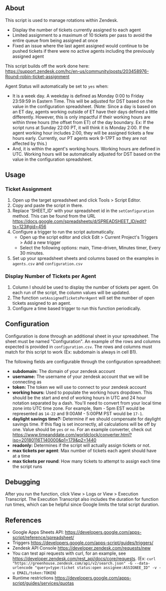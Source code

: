 ## About
This script is used to manage rotations within Zendesk.

- Display the number of tickets currently assigned to each agent
- Limited assignment to a maximum of 10 tickets per pass to avoid the entire queue from being assigned at once
- Fixed an issue where the last agent assigned would continue to be pushed tickets if there were no active agents including the previously assigned agent

This script builds off the work done here: https://support.zendesk.com/hc/en-us/community/posts/203458976-Round-robin-ticket-assignment

Agent Status will automatically be set to `yes` when:
- It is a week day. A weekday is defined as Monday 0:00 to Friday 23:59:59 in Eastern Time. This will be adjusted for DST based on the value in the configuration spreadsheet. (Note: Since a day is based on an ET day, agents working outside of ET have their days defined a little differently. However, this is only impactful if their working hours are within three hours (the offset from ET) of the day boundary. Ex: If the script runs at Sunday 22:00 PT, it will think it is Monday 2:00. If the agent working hour includes 2:00, they will be assigned tickets a few hours early. Currently, our PT agents work 9-17PT so they are not affected by this.)
- And, it is within the agent's working hours. Working hours are defined in UTC. Working hours will be automatically adjusted for DST based on the value in the configuration spreadsheet.

## Usage

### Ticket Assignment
1. Open up the target spreadsheet and click Tools > Script Editor.
1. Copy and paste the script in there.
1. Replace 'SHEET_ID' with your spreadsheet id in the `setConfiguration` method. This can be found from the URL https://docs.google.com/spreadsheets/d/SPREADSHEET_ID/edit?ts=123#gid=456
1. Configure a trigger to run the script automatically.
    - Open up the script editor and click Edit > Current Project's Triggers > Add a new trigger
    - Select the following options: main, Time-driven, Minutes timer, Every 30 minutes.
1. Set up your spreadsheet sheets and columns based on the examples in `agents.csv` and `configuration.csv`

### Display Number of Tickets per Agent
1. Column I should be used to display the number of tickets per agent. On each run of the script, the column values will be updated.
1. The function `setAssignedTicketsPerAgent` will set the number of open tickets assigned to an agent.
1. Configure a time based trigger to run this function periodically.

## Configuration

Configuration is done through an additional sheet in your spreadsheet. The sheet must be named "Configuration". An example of the rows and columns expected is provided in `configuration.csv`. The rows and columns must match for this script to work (Ex: subdomain is always in cell B1).

The following fields are configurable through the configuration spreadsheet:

- __subdomain:__ The domain of your zendesk account
- __username:__ The username of your zendesk account that we will be connecting as
- __token:__ The token we will use to connect to your zendesk account
- __working hours:__ Used to populate the working hours dropdown.
This should be the start and end of working hours in UTC and 24 hour notation separated by a dash.
You'll need to convert from your local time zone into UTC time zone. For example, 9am - 5pm EST would be represented as `14-22` and 9:00AM - 5:00PM PST would be `17-1`.
- __daylight savings time?:__ Determine if we should compensate for daylight savings time. If this flag is set incorrectly, all calculations will be off by one. Value should be `yes` or `no`. For an example converter, check out https://www.timeanddate.com/worldclock/converter.html?iso=20180116T140000&p1=179&p2=1440
- __readonly:__ Determines if the script will actually assign tickets or not.
- __max tickets per agent__: Max number of tickets each agent should have at a time
- __max tickets per round__: How many tickets to attempt to assign each time the script runs

## Debugging

After you run the function, click View > Logs or View > Execution Transcript. The Execution Transcript also includes the duration for function run times, which can be helpful since Google limits the total script duration.

## References
- Google Apps Sheets API: https://developers.google.com/apps-script/reference/spreadsheet/
- Triggers https://developers.google.com/apps-script/guides/triggers/
- Zendesk API Console https://developer.zendesk.com/requests/new
- You can test api requests with curl, for an example, see https://developer.zendesk.com/rest_api/docs/core/requests. (Ex: `curl "https://greenhouse.zendesk.com/api/v2/search.json" -G --data-urlencode "query=type:ticket status:open assignee:ASSIGNEE_ID" -v -u EMAIL/token:TOKEN`)
- Runtime restrictions https://developers.google.com/apps-script/guides/services/quotas
